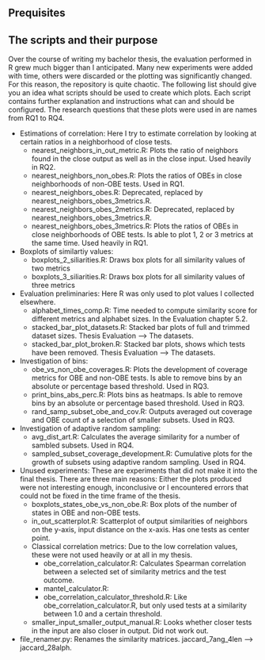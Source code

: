 ## Prequisites

## The scripts and their purpose
Over the course of writing my bachelor thesis, the evaluation performed in R grew much bigger than I anticipated.
Many new experiments were added with time, others were discarded or the plotting was significantly changed.
For this reason, the repository is quite chaotic. The following list should give you an idea what scripts should be used to create which plots.
Each script contains further explanation and instructions what can and should be configured. 
The research questions that these plots were used in are names from RQ1 to RQ4.

* Estimations of correlation: Here I try to estimate correlation by looking at certain ratios in a neighborhood of close tests.
	* nearest_neighbors_in_out_metric.R: Plots the ratio of neighbors found in the close output as well as in the close input. Used heavily in RQ2.
	* nearest_neighbors_non_obes.R: Plots the ratios of OBEs in close neighborhoods of non-OBE tests. Used in RQ1.
	* nearest_neighbors_obes.R: Deprecated, replaced by nearest_neighbors_obes_3metrics.R.
	* nearest_neighbors_obes_2metrics.R: Deprecated, replaced by nearest_neighbors_obes_3metrics.R.
	* nearest_neighbors_obes_3metrics.R: Plots the ratios of OBEs in close neighborhoods of OBE tests. Is able to plot 1, 2 or 3 metrics at the same time. Used heavily in RQ1.
* Boxplots of similartiy values:
	* boxplots_2_siliarities.R: Draws box plots for all similarity values of two metrics
	* boxplots_3_siliarities.R: Draws box plots for all similarity values of three metrics
* Evaluation preliminaries: Here R was only used to plot values I collected elsewhere.
	* alphabet_times_comp.R: Time needed to compute similarity score for different metrics and alphabet sizes. In the Evaluation chapter 5.2.
	* stacked_bar_plot_datasets.R: Stacked bar plots of full and trimmed dataset sizes. Thesis Evaluation --> The datasets.
	* stacked_bar_plot_broken.R: Stacked bar plots, shows which tests have been removed. Thesis Evaluation --> The datasets.
* Investigation of bins:
	* obe_vs_non_obe_coverages.R: Plots the development of coverage metrics for OBE and non-OBE tests. Is able to remove bins by an absolute or percentage based threshold. Used in RQ3.
	* print_bins_abs_perc.R: Plots bins as heatmaps. Is able to remove bins by an absolute or percentage based threshold. Used in RQ3.
	* rand_samp_subset_obe_and_cov.R: Outputs averaged out coverage and OBE count of a selection of smaller subsets. Used in RQ3. 
* Investigation of adaptive random sampling: 
	* avg_dist_art.R: Calculates the average similarity for a number of sambled subsets. Used in RQ4.
	* sampled_subset_coverage_development.R: Cumulative plots for the growth of subsets using adaptive random sampling. Used in RQ4.
* Unused experiments: These are experiments that did not make it into the final thesis. There are three main reasons: Either the plots produced were not interesting enough, inconclusive or I encountered errors that could not be fixed in the time frame of the thesis.
	* boxplots_states_obe_vs_non_obe.R: Box plots of the number of states in OBE and non-OBE tests. 
	* in_out_scatterplot.R: Scatterplot of output similarities of neighbors on the y-axis, input distance on the x-axis. Has one tests as center point.
	* Classical correlation metrics: Due to the low correlation values, these were not used heavily or at all in my thesis.
		* obe_correlation_calculator.R: Calculates Spearman correlation between a selected set of similarity metrics and the test outcome.
		* mantel_calculator.R:
		* obe_correlation_calculator_threshold.R: Like obe_correlation_calculator.R, but only used tests at a similarity between 1.0 and a certain threshold.
	* smaller_input_smaller_output_manual.R: Looks whether closer tests in the input are also closer in output. Did not work out.
* file_renamer.py: Renames the similarity matrices. jaccard_7ang_4len --> jaccard_28alph.



